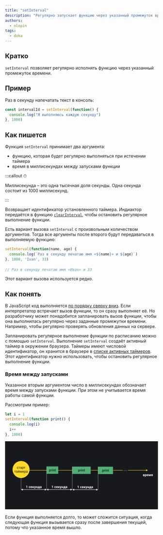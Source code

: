 ```yaml
---
title: "setInterval"
description: "Регулярно запускает функцию через указанный промежуток времени"
authors:
  - nlopin
tags:
  - doka
---
```


## Кратко

`setInterval` позволяет регулярно исполнять функцию через указанный промежуток времени.

## Пример

Раз в секунду напечатать текст в консоль:

```js
const intervalId = setInterval(function() {
  console.log("Я выполняюсь каждую секунду")
}, 1000)
```

## Как пишется

Функция `setInterval` принимает два аргумента:
- функцию, которая будет регулярно выполняться при истечении таймера
- время в миллисекундах между запусками функции

:::callout ⏱

Миллисекунда – это одна тысячная доля секунды. Одна секунда состоит из 1000 миллисекунд.

:::

Возвращает идентификатор установленного таймера. Индиактор передаётся в функцию [`clearInterval`](/js/clearinterval), чтобы остановить регулярное выполнение функции.

Есть вариант вызова `setInterval` с произвольным количеством аргументов. Тогда все аргументы после второго будут передаваться в выполняемую функцию:

```js
setInterval(function(name, age) {
  console.log(`Раз в секунду печатаю имя «${name}» и ${age}`)
}, 1000, 'Ivan', 33)

// Раз в секунду печатаю имя «Иван» и 33
```

Этот вариант вызова используется редко.

## Как понять

В JavaScript код выполняется [по порядку сверху вниз](/js/execution-order). Если интерпретатор встречает вызов функции, то он сразу выполняет её. Но разработчику может понадобится запланировать вызов функции, чтобы она выполнилась регулярно через заданные промежутки времени. Например, чтобы регулярно проверять обновления данных на сервере.

Запланировать регулярное выполнение функции по расписанию можно с помощью `setInterval`. Выполнение `setInterval` создаёт активный таймер в окружении браузера. Таймеры имеют числовой идентификатор, он хранится в браузере в [списке активных таймеров](https://html.spec.whatwg.org/multipage/timers-and-user-prompts.html#list-of-active-timers). Этот идентификатор нужно использовать, чтобы остановить регулярное выполнение функции.

### Время между запусками

Указанное вторым аргументом число в миллисекундах обозначает время между запусками функции. При этом не учитывается время работы самой функции.

Рассмотрим пример:

```js
let i = 1
setInterval(function print() {
  console.log(i)
  i++
}, 1000)
```

![Схема, в которой изображен запуск функции через одну секунду от начала запуска предыдущей](images/interval-timing.png)

Если функция выполняется долго, то может сложится ситуация, когда следующая функция вызывается сразу после завершения текущей, потому что указанное время вышло.

